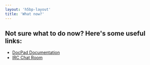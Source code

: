 ```yaml
---
layout: 'h5bp-layout'
title: 'What now?'
---
```


## Not sure what to do now? Here's some useful links:

- [DocPad Documentation](http://docpad.org/docs)
- [IRC Chat Room](irc://irc.freenode.net/docpad)